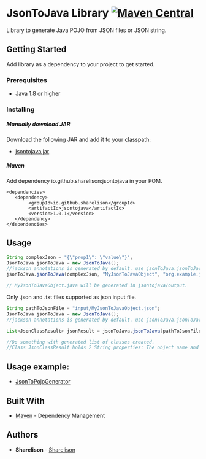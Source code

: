 # JsonToJava Library [![Maven Central](https://maven-badges.herokuapp.com/maven-central/io.github.sharelison/jsontojava/badge.svg)](https://maven-badges.herokuapp.com/maven-central/io.github.sharelison/jsontojava)

Library to generate Java POJO from JSON files or JSON string.

## Getting Started
Add library as a dependency to your project to get started.

### Prerequisites

  - Java 1.8 or higher

### Installing

##### Manually download JAR 
Download the following JAR and add it to your classpath:

   * [jsontojava.jar](https://repo1.maven.org/maven2/io/github/sharelison/jsontojava/1.0.0/jsontojava-1.0.0.jar)


##### Maven
Add dependency io.github.sharelison:jsontojava in your POM.

    <dependencies>
       <dependency>
            <groupId>io.github.sharelison</groupId>
            <artifactId>jsontojava</artifactId>
            <version>1.0.1</version>
       </dependency>
    </dependencies>


## Usage

```java
String complexJson = "{\"prop1\": \"value\"}";
JsonToJava jsonToJava = new JsonToJava();
//jackson annotations is generated by default. use jsonToJava.jsonToJava(complexJson, "MyJsonToJavaObject", "org.example.jsontojava", "jsontojava/output", false) to generate class without annotations.
jsonToJava.jsonToJava(complexJson, "MyJsonToJavaObject", "org.example.jsontojava", "jsontojava/output");

// MyJsonToJavaObject.java will be generated in jsontojava/output.
```

Only .json and .txt files supported as json input file.
```java
String pathToJsonFile = "input/MyJsonToJavaObject.json";
JsonToJava jsonToJava = new JsonToJava();
//jackson annotations is generated by default. use jsonToJava.jsonToJava(pathToJsonFile, "MyJsonToJavaObject", "org.example.jsontojava", false) to generate class without annotations.

List<JsonClassResult> jsonResult = jsonToJava.jsonToJava(pathToJsonFile, "MyJsonToJavaObject", "org.example.jsontojava");

//Do something with generated list of classes created.
//Class JsonClassResult holds 2 String properties: The object name and the generated class in a string.
```

## Usage example:
 
 * [JsonToPojoGenerator](https://github.com/Sharelison/JsonToPojoGenerator)

## Built With

* [Maven](https://maven.apache.org/) - Dependency Management

## Authors

* **Sharelison** - [Sharelison](https://github.com/Sharelison)
